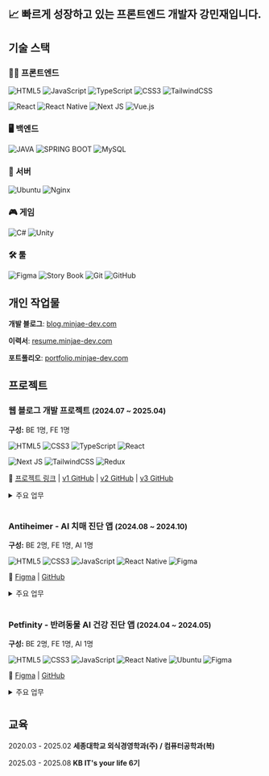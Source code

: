 ## 📈 빠르게 성장하고 있는 프론트엔드 개발자 강민재입니다.

## 기술 스택

### 🧑‍💻 프론트엔드
![HTML5](https://img.shields.io/badge/html5-%23E34F26.svg?style=for-the-badge&logo=html5&logoColor=white)
![JavaScript](https://img.shields.io/badge/javascript-%23323330.svg?style=for-the-badge&logo=javascript&logoColor=%23F7DF1E)
![TypeScript](https://img.shields.io/badge/typescript-%23007ACC.svg?style=for-the-badge&logo=typescript&logoColor=white)
![CSS3](https://img.shields.io/badge/css3-%231572B6.svg?style=for-the-badge&logo=css3&logoColor=white)
![TailwindCSS](https://img.shields.io/badge/tailwindcss-%2338B2AC.svg?style=for-the-badge&logo=tailwind-css&logoColor=white)

![React](https://img.shields.io/badge/react-%2320232a.svg?style=for-the-badge&logo=react&logoColor=%2361DAFB)
![React Native](https://img.shields.io/badge/react_native-%2320232a.svg?style=for-the-badge&logo=react&logoColor=%2361DAFB)
![Next JS](https://img.shields.io/badge/Next-black?style=for-the-badge&logo=next.js&logoColor=white)
![Vue.js](https://img.shields.io/badge/Vue.js-35495E?style=for-the-badge&logo=vuedotjs&logoColor=4FC08D)

### 🖥 백엔드
![JAVA](https://img.shields.io/badge/Java-ED8B00?style=for-the-badge&logo=openjdk&logoColor=white)
![SPRING BOOT](https://img.shields.io/badge/Spring%20Boot-6DB33F?style=for-the-badge&logo=springboot&logoColor=white)
![MySQL](https://img.shields.io/badge/MySQL-4479A1?style=for-the-badge&logo=MySQL&logoColor=white)

### 🔧 서버
![Ubuntu](https://img.shields.io/badge/Ubuntu-E95420?style=for-the-badge&logo=ubuntu&logoColor=white)
![Nginx](https://img.shields.io/badge/Nginx-009639?logo=nginx&logoColor=white&style=for-the-badge)

### 🎮 게임
![C#](https://img.shields.io/badge/c%23-%23239120.svg?style=for-the-badge&logo=c&logoColor=white)
![Unity](https://img.shields.io/badge/unity-%23000000.svg?style=for-the-badge&logo=unity&logoColor=white)

### 🛠 툴
![Figma](https://img.shields.io/badge/Figma-F24E1E?style=for-the-badge&logo=figma&logoColor=white)
![Story Book](https://img.shields.io/badge/Storybook-FF4785?style=for-the-badge&logo=Storybook&logoColor=white)
![Git](https://img.shields.io/badge/Git-F05032?style=for-the-badge&logo=git&logoColor=white)
![GitHub](https://img.shields.io/badge/GitHub-181717?style=for-the-badge&logo=GitHub&logoColor=white)

## 개인 작업물

**개발 블로그**: [blog.minjae-dev.com](https://blog.minjae-dev.com)

**이력서**: [resume.minjae-dev.com](https://resume.minjae-dev.com)

**포트폴리오**: [portfolio.minjae-dev.com](https://portfolio.minjae-dev.com)

## 프로젝트

<h3>웹 블로그 개발 프로젝트 <span style="font-size: 0.9rem;">(2024.07 ~ 2025.04)</span></h3>
<p><strong>구성:</strong> BE 1명, FE 1명</p>

![HTML5](https://img.shields.io/badge/html5-%23E34F26.svg?style=for-the-badge&logo=html5&logoColor=white&style=plastic)
![CSS3](https://img.shields.io/badge/css3-%231572B6.svg?style=for-the-badge&logo=css3&logoColor=white&style=plastic)
![TypeScript](https://img.shields.io/badge/typescript-%23007ACC.svg?style=for-the-badge&logo=typescript&logoColor=white&style=plastic)
![React](https://img.shields.io/badge/react-%2320232a.svg?style=for-the-badge&logo=react&logoColor=%2361DAFB&style=plastic)

![Next JS](https://img.shields.io/badge/Next-black?style=for-the-badge&logo=next.js&logoColor=white&style=plastic)
![TailwindCSS](https://img.shields.io/badge/tailwindcss-%2338B2AC.svg?style=for-the-badge&logo=tailwind-css&logoColor=white&style=plastic)
![Redux](https://img.shields.io/badge/redux-764ABC?style=for-the-badge&logo=redux&logoColor=white&style=plastic)
</p>

<p>
<p>
    🔗 <a href="https://blog.minjae-dev.com" target="_blank">프로젝트 링크</a> | <a href="https://github.com/Dong-Ian/blog-front" target="_blank">v1 GitHub</a> | 
    <a href="https://github.com/Dong-Ian/blog-typescript" target="_blank">v2 GitHub</a> | <a href="https://github.com/Dong-Ian/blog-nextjs" target="_blank">v3 GitHub</a> 
</p>
<details>
<summary>주요 업무</summary>
<ul>
    <li>프론트엔드 전반 구현 및 컴포넌트 설계</li>
    <li>기존 React SPA를 App Router 기반 Next.js로 마이그레이션</li>
    <li>SSR 및 SEO 최적화를 고려한 페이지 구조 재설계</li>
    <li>pnpm + PM2 기반 서버 빌드 및 운영 환경 구성</li>
    <li>Nginx 리버스 프록시 설정을 통한 도메인 연결</li>
</ul>
</details>

#

<h3>Antiheimer - AI 치매 진단 앱 <span style="font-size: 0.9rem;">(2024.08 ~ 2024.10)</span></h3>
<p><strong>구성:</strong> BE 2명, FE 1명, AI 1명</p>

![HTML5](https://img.shields.io/badge/html5-%23E34F26.svg?style=for-the-badge&logo=html5&logoColor=white&style=plastic)
![CSS3](https://img.shields.io/badge/css3-%231572B6.svg?style=for-the-badge&logo=css3&logoColor=white&style=plastic)
![JavaScript](https://img.shields.io/badge/javascript-%23323330.svg?style=for-the-badge&logo=javascript&logoColor=%23F7DF1E&style=plastic)
![React Native](https://img.shields.io/badge/react_native-%2320232a.svg?style=for-the-badge&logo=react&logoColor=%2361DAFB&style=plastic)
![Figma](https://img.shields.io/badge/Figma-F24E1E?style=for-the-badge&logo=figma&logoColor=white&style=plastic)

</p>
<p>
    🔗 <a href="https://www.figma.com/design/LZWdPq4109sUNzgczWdO04/Petfinity?node-id=0-1&t=QmBlzyGI4qGOREqU-1">Figma</a> |
    <a href="https://github.com/Capstone-Petfinity/front-ian" target="_blank">GitHub</a>
</p>

<details>
<summary>주요 업무</summary>
<ul>
    <li>React Native 기반 모바일 앱 개발</li>
    <li>HealthKit 연동 사용자 건강 데이터 시각화</li>
    <li>React Native Maps로 위치 표시 구현</li>
</ul>
</details>

#

<h3>Petfinity - 반려동물 AI 건강 진단 앱 <span style="font-size: 0.9rem;">(2024.04 ~ 2024.05)</span></h3>
<p><strong>구성:</strong> BE 2명, FE 1명, AI 1명</p>
    
![HTML5](https://img.shields.io/badge/html5-%23E34F26.svg?style=for-the-badge&logo=html5&logoColor=white&style=plastic)
![CSS3](https://img.shields.io/badge/css3-%231572B6.svg?style=for-the-badge&logo=css3&logoColor=white&style=plastic)
![JavaScript](https://img.shields.io/badge/javascript-%23323330.svg?style=for-the-badge&logo=javascript&logoColor=%23F7DF1E&style=plastic)
![React Native](https://img.shields.io/badge/react_native-%2320232a.svg?style=for-the-badge&logo=react&logoColor=%2361DAFB&style=plastic)
![Ubuntu](https://img.shields.io/badge/Ubuntu-E95420?style=for-the-badge&logo=ubuntu&logoColor=white&style=plastic)
![Figma](https://img.shields.io/badge/Figma-F24E1E?style=for-the-badge&logo=figma&logoColor=white&style=plastic)

</p>
<p>
    🔗 <a href="https://www.figma.com/design/LZWdPq4109sUNzgczWdO04/Petfinity?node-id=0-1&t=QmBlzyGI4qGOREqU-1">Figma</a> |
    <a href="https://github.com/AntiHeimer/front-RN" target="_blank">GitHub</a>
</p>

<details>
<summary>주요 업무</summary>
<ul>
    <li>React Native 기반 크로스플랫폼 앱 개발</li>
    <li>카메라·갤러리 연동 이미지 업로드 기능 구현</li>
    <li>Figma 기반 UI 시스템 구축 및 디자인</li>
    <li>Spring Boot 기반 백엔드 서버 및 Python AI 서버 구축 및 배포</li>
</ul>
</details>

#

## 교육

2020.03 - 2025.02 **세종대학교 외식경영학과(주) / 컴퓨터공학과(복)**

2025.03 - 2025.08 **KB IT's your life 6기**
